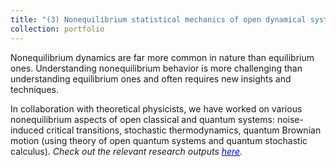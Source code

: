 ```yaml
---
title: "(3) Nonequilibrium statistical mechanics of open dynamical systems"
collection: portfolio
---
```

Nonequilibrium dynamics are far more common in nature than equilibrium ones. Understanding nonequilibrium behavior is more challenging than understanding equilibrium ones and often requires new insights and techniques.

In collaboration with theoretical physicists, we have worked on various nonequilibrium aspects of open classical and quantum systems: noise-induced critical transitions, stochastic thermodynamics, quantum Brownian motion (using theory of open quantum systems and quantum stochastic calculus). <i>Check out the relevant research outputs [<font color = "blue">here</font>](https://shoelim.github.io/publications/).</i>
